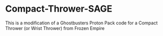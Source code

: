 # Compact-Thrower-SAGE
This is a modification of a Ghostbusters Proton Pack code for a Compact Thrower  (or Wrist Thrower) from Frozen Empire
